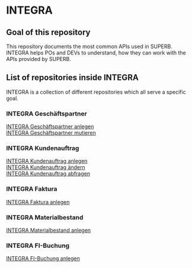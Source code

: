 # INTEGRA

## Goal of this repository
This repository documents the most common APIs used in SUPERB. INTEGRA helps POs and DEVs to understand, how they can work with the APIs provided by SUPERB.

## List of repositories inside INTEGRA
INTEGRA is a collection of different repositories which all serve a specific goal.

### INTEGRA Geschäftspartner
[INTEGRA Geschäftspartner anlegen](https://github.com/Integra-SUPERB/INTEGRA_Geschaeftspartner-anlegen)  
[INTEGRA Geschäftspartner mutieren](https://github.com/Integra-SUPERB/INTEGRA_Geschaeftspartner-mutieren)  

### INTEGRA Kundenauftrag
[INTEGRA Kundenauftrag anlegen](https://github.com/Integra-SUPERB/INTEGRA_Kundenauftrag_anlegen)   
[INTEGRA Kundenauftrag ändern](https://github.com/Integra-SUPERB/INTEGRA_Kundenauftrag_aendern)  
[INTEGRA Kundenauftrag abfragen](https://github.com/Integra-SUPERB/INTEGRA_Kundenauftrag_abfragen)

### INTEGRA Faktura
[INTEGRA Faktura anlegen](https://github.com/Integra-SUPERB/INTEGRA_Faktura_anlegen)

### INTEGRA Materialbestand
[INTEGRA Materialbestand anlegen](https://github.com/Integra-SUPERB/INTEGRA_Material_anlegen)  

### INTEGRA FI-Buchung
[INTEGRA FI-Buchung anlegen](https://github.com/Integra-SUPERB/INTEGRA_FI-Buchung_anlegen)


